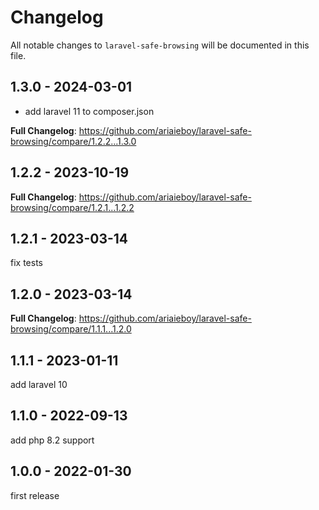 # Changelog

All notable changes to `laravel-safe-browsing` will be documented in this file.

## 1.3.0 - 2024-03-01

- add laravel 11 to composer.json

**Full Changelog**: https://github.com/ariaieboy/laravel-safe-browsing/compare/1.2.2...1.3.0

## 1.2.2 - 2023-10-19

**Full Changelog**: https://github.com/ariaieboy/laravel-safe-browsing/compare/1.2.1...1.2.2

## 1.2.1 - 2023-03-14

fix tests

## 1.2.0 - 2023-03-14

**Full Changelog**: https://github.com/ariaieboy/laravel-safe-browsing/compare/1.1.1...1.2.0

## 1.1.1 - 2023-01-11

add laravel 10

## 1.1.0 - 2022-09-13

add php 8.2 support

## 1.0.0 - 2022-01-30

first release
